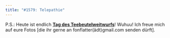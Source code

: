 ```yaml
---
title: "#1579: Telepathie"
---
```


P.S.:
Heute ist endlich <a href="http://www.fonflatter.de/kalender"><strong>Tag des Teebeutelweitwurfs</strong></a>! Wuhuu!
Ich freue mich auf eure Fotos [die ihr gerne an fonflatter(ädt)gmail.com senden dürft].
